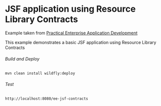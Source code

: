 JSF application using Resource Library Contracts
=====================================
Example taken from [Practical Enterprise Application Development](http://www.itbuzzpress.com/ebooks/java-ee-7-development-on-wildfly.html)

This example demonstrates a basic JSF application using Resource Library Contracts

###### Build and Deploy
```shell
mvn clean install wildfly:deploy
```

###### Test
```shell
http://localhost:8080/ee-jsf-contracts
```
